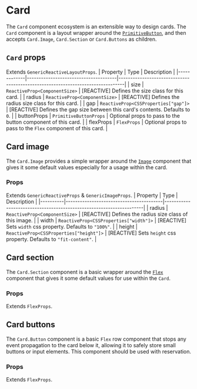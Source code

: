 # Card
The `Card` component ecosystem is an extensible way to design cards. The `Card` component is a layout wrapper around the [`PrimitiveButton`](../buttons/primitive-button.md), and then accepts `Card.Image`, `Card.Section` or `Card.Buttons` as children.

## `Card` props
Extends `GenericReactiveLayoutProps`.
| Property    | Type                                 | Description                                                                    |
|-------------|--------------------------------------|--------------------------------------------------------------------------------|
| size        | `ReactiveProp<ComponentSize>`        | [REACTIVE] Defines the size class for this card.                               |
| radius      | `ReactiveProp<ComponentSize>`        | [REACTIVE] Defines the radius size class for this card.                        |
| gap         | `ReactiveProp<CSSProperties["gap"]>` | [REACTIVE] Defines the gap size between this card's contents. Defaults to `0`. |
| buttonProps | `PrimitiveButtonProps`               | Optional props to pass to the button component of this card.                   |
| flexProps   | `FlexProps`                          | Optional props to pass to the `Flex` component of this card.                   |

## Card image
The `Card.Image` provides a simple wrapper around the [`Image`](../display/images/image.md) component that gives it some default values especially for a usage within the card.

### Props
Extends `GenericReactiveProps` & `GenericImageProps`.
| Property | Type                                    | Description                                                         |
|----------|-----------------------------------------|---------------------------------------------------------------------|
| radius   | `ReactiveProp<ComponentSize>`           | [REACTIVE] Defines the radius size class of this image.             |
| width    | `ReactiveProp<CSSProperties["width"]>`  | [REACTIVE] Sets `width` css property. Defaults to `"100%"`.         |
| height   | `ReactiveProp<CSSProperties["height"]>` | [REACTIVE] Sets `height` css property. Defaults to `"fit-content"`. |


## Card section
The `Card.Section` component is a basic wrapper around the [`Flex`](../layout/flex.md) component that gives it some default values for use within the `Card`.

### Props
Extends `FlexProps`.


## Card buttons
The `Card.Button` component is a basic `Flex` row component that stops any event propagation to the card below it, allowing it to safely store small buttons or input elements. This component should be used with reservation. 

### Props
Extends `FlexProps`.